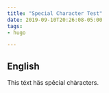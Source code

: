 ```yaml
---
title: "Special Character Test"
date: 2019-09-10T20:26:08-05:00
tags:
- hugo

---
```


## English

This téxt häs spêcial chàracters.
